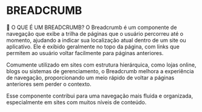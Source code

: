 # BREADCRUMB
📌 O QUE É UM BREADCRUMB?
O Breadcrumb é um componente de navegação que exibe a trilha de páginas que o usuário percorreu até o momento, ajudando a indicar sua localização atual dentro de um site ou aplicativo. Ele é exibido geralmente no topo da página, com links que permitem ao usuário voltar facilmente para páginas anteriores.

Comumente utilizado em sites com estrutura hierárquica, como lojas online, blogs ou sistemas de gerenciamento, o Breadcrumb melhora a experiência de navegação, proporcionando um meio rápido de voltar a páginas anteriores sem perder o contexto.

Esse componente contribui para uma navegação mais fluida e organizada, especialmente em sites com muitos níveis de conteúdo.

